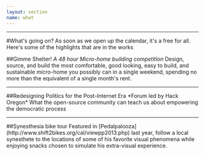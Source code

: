```yaml
---
layout: section
name: what
---
```

<hr>
#What's going on?
As soon as we open up the calendar, it's a free for all. Here's some of the highlights that are in the works

##Gimme Shelter!
*A 48 hour Micro-home building competition*
Design, source, and build the most comfortable, good looking, easy to build, and sustainable micro-home you possibly can in a single weekend, spending no more than the equivalent of a single month's rent.
<hr>
##Redesigning Politics for the Post-Internet Era
*Forum led by Hack Oregon*
What the open-source community can teach us about empowering the democratic process
<hr>
##Synesthesia bike tour
Featured in [Pedalpalooza](http://www.shift2bikes.org/cal/viewpp2013.php) last year, follow a local synesthete to the locations of some of his favorite visual phenomena while enjoying snacks chosen to simulate his extra-visual experience. 


